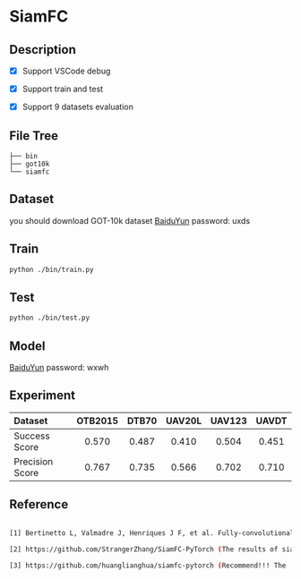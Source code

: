 # SiamFC

## Description

- [x] Support VSCode debug

- [x] Support train and test

- [x] Support 9 datasets evaluation

## File Tree
```
├── bin
├── got10k
└── siamfc
```

## Dataset

you should download GOT-10k dataset [BaiduYun](https://pan.baidu.com/s/172oiQPA_Ky2iujcW5Irlow) password: uxds

## Train
```bash
python ./bin/train.py
```
## Test
```bash
python ./bin/test.py
```

## Model

[BaiduYun](https://pan.baidu.com/s/1dnsB5MzVTKMzBFr7_-6C4Q) password: wxwh

##  Experiment
| Dataset       |  OTB2015         |     DTB70        | UAV20L    | UAV123 |UAVDT|
|:-----------   |:----------------:|:----------------:|:--------:|:------:|:-----:|
| Success Score       | 0.570            |  0.487        |0.410|0.504|0.451|
| Precision Score     | 0.767           |  0.735         |0.566|0.702|0.710|

## Reference
```bash

[1] Bertinetto L, Valmadre J, Henriques J F, et al. Fully-convolutional siamese networks for object tracking. European conference on computer vision. Springer, Cham, 2016: 850-865.
		
[2] https://github.com/StrangerZhang/SiamFC-PyTorch (The results of siamfc with VID dataset)    

[3] https://github.com/huanglianghua/siamfc-pytorch (Recommend!!! The  results of siamfc with GOT dataset are better than official )
```




